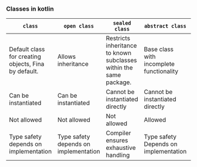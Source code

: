 
### Classes in kotlin

| **`class`**                                          | **`open class`**                      | **`sealed class`**                                                 | **`abstract class`**                     | **`enum class`**                                         |
| ---------------------------------------------------- | ------------------------------------- | ------------------------------------------------------------------ | ---------------------------------------- | -------------------------------------------------------- |
| Default class for creating objects, Fina by default. | Allows inheritance                    | Restricts inheritance to known subclasses within the same package. | Base class with incomplete functionality | Represents a fixed set of constants, cannot be inherited |
| Can be instantiated                                  | Can be instantiated                   | Cannot be instantiated directly                                    | Cannot be instantiated directly          | Cannot be instantiated directly                          |
| Not allowed                                          | Not allowed                           | Not allowed                                                        | Allowed                                  | Not applicable                                           |
| Type safety depends on implementation                | Type safety depends on implementation | Compiler ensures exhaustive handling                               | Type safety Depends on implementation    | Exhaustive switch handling                               |

